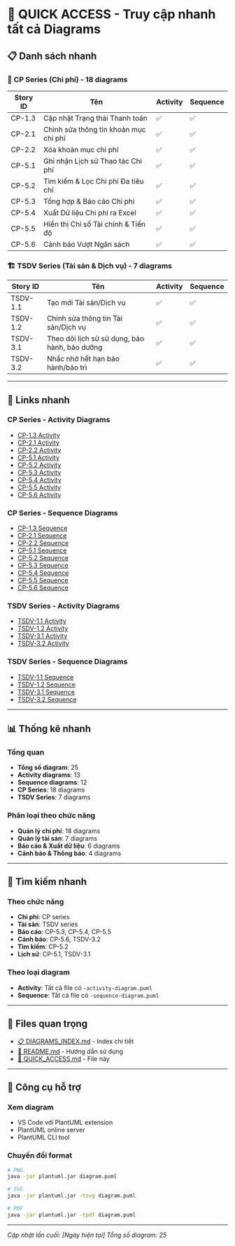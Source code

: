 # 🚀 QUICK ACCESS - Truy cập nhanh tất cả Diagrams

## 📋 Danh sách nhanh

### 🏢 CP Series (Chi phí) - 18 diagrams

| Story ID | Tên | Activity | Sequence |
|----------|-----|----------|----------|
| CP-1.3 | Cập nhật Trạng thái Thanh toán | ✅ | ✅ |
| CP-2.1 | Chỉnh sửa thông tin khoản mục chi phí | ✅ | ✅ |
| CP-2.2 | Xóa khoản mục chi phí | ✅ | ✅ |
| CP-5.1 | Ghi nhận Lịch sử Thao tác Chi phí | ✅ | ✅ |
| CP-5.2 | Tìm kiếm & Lọc Chi phí Đa tiêu chí | ✅ | ✅ |
| CP-5.3 | Tổng hợp & Báo cáo Chi phí | ✅ | ✅ |
| CP-5.4 | Xuất Dữ liệu Chi phí ra Excel | ✅ | ✅ |
| CP-5.5 | Hiển thị Chỉ số Tài chính & Tiến độ | ✅ | ✅ |
| CP-5.6 | Cảnh báo Vượt Ngân sách | ✅ | ✅ |

### 🏗️ TSDV Series (Tài sản & Dịch vụ) - 7 diagrams

| Story ID | Tên | Activity | Sequence |
|----------|-----|----------|----------|
| TSDV-1.1 | Tạo mới Tài sản/Dịch vụ | ✅ | ✅ |
| TSDV-1.2 | Chỉnh sửa thông tin Tài sản/Dịch vụ | ✅ | ✅ |
| TSDV-3.1 | Theo dõi lịch sử sử dụng, bảo hành, bảo dưỡng | ✅ | ✅ |
| TSDV-3.2 | Nhắc nhở hết hạn bảo hành/bảo trì | ✅ | ✅ |

---

## 🔗 Links nhanh

### CP Series - Activity Diagrams
- [CP-1.3 Activity](./cp-1.3-activity-diagram.puml)
- [CP-2.1 Activity](./cp-2.1-activity-diagram.puml)
- [CP-2.2 Activity](./cp-2.2-activity-diagram.puml)
- [CP-5.1 Activity](./cp-5.1-activity-diagram.puml)
- [CP-5.2 Activity](./cp-5.2-activity-diagram.puml)
- [CP-5.3 Activity](./cp-5.3-activity-diagram.puml)
- [CP-5.4 Activity](./cp-5.4-activity-diagram.puml)
- [CP-5.5 Activity](./cp-5.5-activity-diagram.puml)
- [CP-5.6 Activity](./cp-5.6-activity-diagram.puml)

### CP Series - Sequence Diagrams
- [CP-1.3 Sequence](./cp-1.3-sequence-diagram.puml)
- [CP-2.1 Sequence](./cp-2.1-sequence-diagram.puml)
- [CP-2.2 Sequence](./cp-2.2-sequence-diagram.puml)
- [CP-5.1 Sequence](./cp-5.1-sequence-diagram.puml)
- [CP-5.2 Sequence](./cp-5.2-sequence-diagram.puml)
- [CP-5.3 Sequence](./cp-5.3-sequence-diagram.puml)
- [CP-5.4 Sequence](./cp-5.4-sequence-diagram.puml)
- [CP-5.5 Sequence](./cp-5.5-sequence-diagram.puml)
- [CP-5.6 Sequence](./cp-5.6-sequence-diagram.puml)

### TSDV Series - Activity Diagrams
- [TSDV-1.1 Activity](./tsdv-1.1-activity-diagram.puml)
- [TSDV-1.2 Activity](./tsdv-1.2-activity-diagram.puml)
- [TSDV-3.1 Activity](./tsdv-3.1-activity-diagram.puml)
- [TSDV-3.2 Activity](./tsdv-3.2-activity-diagram.puml)

### TSDV Series - Sequence Diagrams
- [TSDV-1.1 Sequence](./tsdv-1.1-sequence-diagram.puml)
- [TSDV-1.2 Sequence](./tsdv-1.2-sequence-diagram.puml)
- [TSDV-3.1 Sequence](./tsdv-3.1-sequence-diagram.puml)
- [TSDV-3.2 Sequence](./tsdv-3.2-sequence-diagram.puml)

---

## 📊 Thống kê nhanh

### Tổng quan
- **Tổng số diagram**: 25
- **Activity diagrams**: 13
- **Sequence diagrams**: 12
- **CP Series**: 18 diagrams
- **TSDV Series**: 7 diagrams

### Phân loại theo chức năng
- **Quản lý chi phí**: 18 diagrams
- **Quản lý tài sản**: 7 diagrams
- **Báo cáo & Xuất dữ liệu**: 6 diagrams
- **Cảnh báo & Thông báo**: 4 diagrams

---

## 🎯 Tìm kiếm nhanh

### Theo chức năng
- **Chi phí**: CP series
- **Tài sản**: TSDV series
- **Báo cáo**: CP-5.3, CP-5.4, CP-5.5
- **Cảnh báo**: CP-5.6, TSDV-3.2
- **Tìm kiếm**: CP-5.2
- **Lịch sử**: CP-5.1, TSDV-3.1

### Theo loại diagram
- **Activity**: Tất cả file có `-activity-diagram.puml`
- **Sequence**: Tất cả file có `-sequence-diagram.puml`

---

## 📁 Files quan trọng

- [📋 DIAGRAMS_INDEX.md](./DIAGRAMS_INDEX.md) - Index chi tiết
- [📖 README.md](./README.md) - Hướng dẫn sử dụng
- [🚀 QUICK_ACCESS.md](./QUICK_ACCESS.md) - File này

---

## 🔧 Công cụ hỗ trợ

### Xem diagram
- VS Code với PlantUML extension
- PlantUML online server
- PlantUML CLI tool

### Chuyển đổi format
```bash
# PNG
java -jar plantuml.jar diagram.puml

# SVG
java -jar plantuml.jar -tsvg diagram.puml

# PDF
java -jar plantuml.jar -tpdf diagram.puml
```

---

*Cập nhật lần cuối: [Ngày hiện tại]*
*Tổng số diagram: 25*
